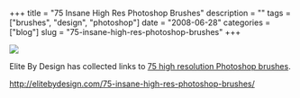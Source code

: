 +++
title = "75 Insane High Res Photoshop Brushes"
description = ""
tags = ["brushes", "design", "photoshop"]
date = "2008-06-28"
categories = ["blog"]
slug = "75-insane-high-res-photoshop-brushes"
+++



  <div class="notebook-screenshot"><a href="http://elitebydesign.com/75-insane-high-res-photoshop-brushes/"><img src="//media.konigi.com/bluga/wt4866d2b344ebf_0.jpg"/></a></div><p>Elite By Design has collected links to <a href="http://elitebydesign.com/75-insane-high-res-photoshop-brushes/">75 high resolution Photoshop brushes</a>.</p>
    
  <a href="http://elitebydesign.com/75-insane-high-res-photoshop-brushes/">http://elitebydesign.com/75-insane-high-res-photoshop-brushes/</a>
